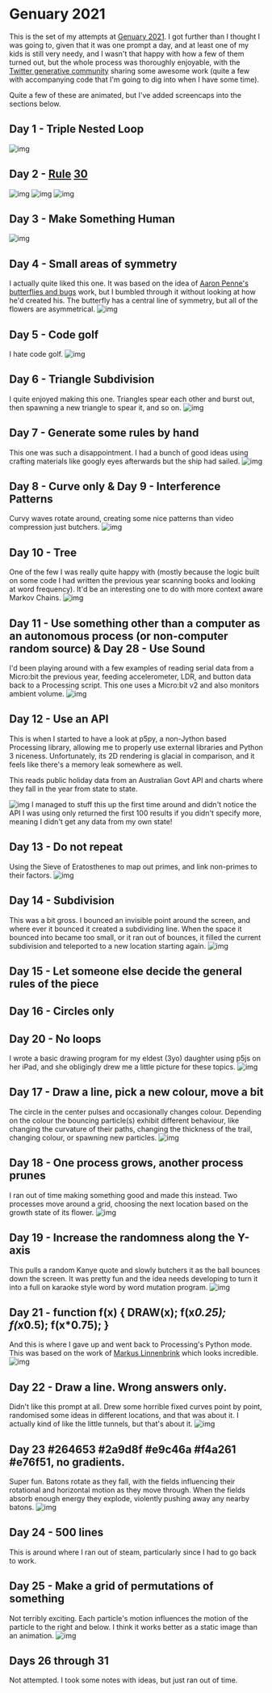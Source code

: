 # Genuary 2021
This is the set of my attempts at [Genuary 2021](https://genuary2021.github.io/).
I got further than I thought I was going to, given that it was one prompt a day, and at least one of my kids is still very needy, and I wasn't that happy with how a few of them turned out, but the whole process was thoroughly enjoyable, with the [Twitter generative community](https://twitter.com/search?q=%23genuary2021) sharing some awesome work (quite a few with accompanying code that I'm going to dig into when I have some time).

Quite a few of these are animated, but I've added screencaps into the sections below.

## Day 1 - Triple Nested Loop
![img](Day_01/day1.png)

## Day 2 - [Rule](https://www.wolframalpha.com/input/?i=rule+30) [30](https://en.wikipedia.org/wiki/Rule_30)
![img](Day_02/Day2.png)
![img](Day_02/Day2_blue_triangles.png)
![img](Day_02/Day2_eyeballs.png)

## Day 3 - Make Something Human
![img](Day_03_Errors/Day_03_capture.png)

## Day 4 - Small areas of symmetry
I actually quite liked this one. It was based on the idea of [Aaron Penne's butterflies and bugs](https://github.com/aaronpenne/generative_art#creatures) work, but I bumbled through it without looking at how he'd created his. The butterfly has a central line of symmetry, but all of the flowers are asymmetrical.
![img](Day_04/Day_04.png)

## Day 5 - Code golf
I hate code golf.
![img](Day_05_golf_2/5.png)

## Day 6 - Triangle Subdivision
I quite enjoyed making this one. Triangles spear each other and burst out, then spawning a new triangle to spear it, and so on.
![img](Day_06/6.png)

## Day 7 - Generate some rules by hand
This one was such a disappointment. I had a bunch of good ideas using crafting materials like googly eyes afterwards but the ship had sailed.
![img](Day_07/7.png)

## Day 8 - Curve only & Day 9 - Interference Patterns
Curvy waves rotate around, creating some nice patterns than video compression just butchers.
![img](Day_08/8.png)

## Day 10 - Tree
One of the few I was really quite happy with (mostly because the logic built on some code I had written the previous year scanning books and looking at word frequency). It'd be an interesting one to do with more context aware Markov Chains.
![img](Day_10_features/10.png)

## Day 11 - Use something other than a computer as an autonomous process (or non-computer random source) & Day 28 - Use Sound
I'd been playing around with a few examples of reading serial data from a Micro:bit the previous year, feeding accelerometer, LDR, and button data back to a Processing script. This one uses a Micro:bit v2 and also monitors ambient volume.
![img](Day_11/11_28.png)

## Day 12 - Use an API
This is when I started to have a look at p5py, a non-Jython based Processing library, allowing me to properly use external libraries and Python 3 niceness. Unfortunately, its 2D rendering is glacial in comparison, and it feels like there's a memory leak somewhere as well.

This reads public holiday data from an Australian Govt API and charts where they fall in the year from state to state.

![img](Day_12/hols0000.png)
I managed to stuff this up the first time around and didn't notice the API I was using only returned the first 100 results if you didn't specify more, meaning I didn't get any data from my own state!

## Day 13 - Do not repeat
Using the Sieve of Eratosthenes to map out primes, and link non-primes to their factors.
![img](Day_13/d130000.png)

## Day 14 - Subdivision
This was a bit gross. I bounced an invisible point around the screen, and where ever it bounced it created a subdividing line. When the space it bounced into became too small, or it ran out of bounces, it filled the current subdivision and teleported to a new location starting again.
![img](Day_14/d14_bounces0000.png)

## Day 15 - Let someone else decide the general rules of the piece
## Day 16 - Circles only
## Day 20 - No loops
I wrote a basic drawing program for my eldest (3yo) daughter using p5js on her iPad, and she obligingly drew me a little picture for these topics.
![img](Day_15_16_20/IMG_0119.PNG)

## Day 17 - Draw a line, pick a new colour, move a bit
The circle in the center pulses and occasionally changes colour. Depending on the colour the bouncing particle(s) exhibit different behaviour, like changing the curvature of their paths, changing the thickness of the trail, changing colour, or spawning new particles.
![img](Day_17/17.png)

## Day 18 - One process grows, another process prunes
I ran out of time making something good and made this instead. Two processes move around a grid, choosing the next location based on the growth state of its flower.
![img](Day_18/18.png)

## Day 19 - Increase the randomness along the Y-axis
This pulls a random Kanye quote and slowly butchers it as the ball bounces down the screen. It was pretty fun and the idea needs developing to turn it into a full on karaoke style word by word mutation program.
![img](Day_19/19.png)

## Day 21 - function f(x) { DRAW(x); f(x*0.25); f(x*0.5); f(x*0.75); }
And this is where I gave up and went back to Processing's Python mode.
This was based on the work of [Markus Linnenbrink](https://markuslinnenbrink.com/drills/) which looks incredible.
![img](Day_21/marbles.png)

## Day 22 - Draw a line. Wrong answers only.
Didn't like this prompt at all. Drew some horrible fixed curves point by point, randomised some ideas in different locations, and that was about it. I actually kind of like the little tunnels, but that's about it.
![img](Day_22/220000.png)

## Day 23 #264653 #2a9d8f #e9c46a #f4a261 #e76f51, no gradients.
Super fun. Batons rotate as they fall, with the fields influencing their rotational and horizontal motion as they move through. When the fields absorb enough energy they explode, violently pushing away any nearby batons.
![img](Day_23/Day_23_kapow/23.png)

## Day 24 - 500 lines
This is around where I ran out of steam, particularly since I had to go back to work.

## Day 25 - Make a grid of permutations of something
Not terribly exciting. Each particle's motion influences the motion of the particle to the right and below. I think it works better as a static image than an animation.
![img](Day_25/d25.png)

## Days 26 through 31
Not attempted. I took some notes with ideas, but just ran out of time.